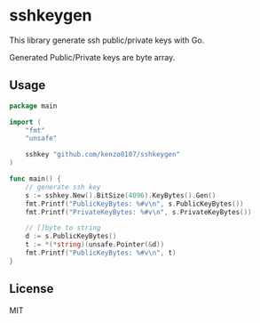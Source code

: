 # sshkeygen

This library generate ssh public/private keys with Go.

Generated Public/Private keys are byte array.

## Usage

```go
package main

import (
	"fmt"
	"unsafe"

	sshkey "github.com/kenzo0107/sshkeygen"
)

func main() {
	// generate ssh key
	s := sshkey.New().BitSize(4096).KeyBytes().Gen()
	fmt.Printf("PublicKeyBytes: %#v\n", s.PublicKeyBytes())
	fmt.Printf("PrivateKeyBytes: %#v\n", s.PrivateKeyBytes())

	// []byte to string
	d := s.PublicKeyBytes()
	t := *(*string)(unsafe.Pointer(&d))
	fmt.Printf("PublicKeyBytes: %#v\n", t)
}
```

## License

MIT
